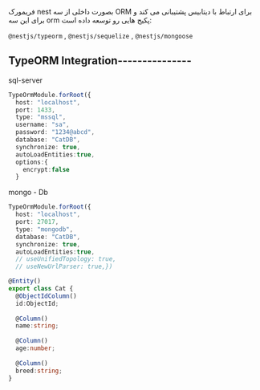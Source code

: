 فریمورک nest بصورت داخلی از سه ORM برای ارتباط با دیتابیس پشتیبانی می کند و برای این سه orm پکیج هایی رو توسعه داده است:

`@nestjs/typeorm` , `@nestjs/sequelize` , `@nestjs/mongoose`

## TypeORM Integration---------------

sql-server

```ts
TypeOrmModule.forRoot({  
  host: "localhost",  
  port: 1433,  
  type: "mssql",  
  username: "sa",  
  password: "1234@abcd",  
  database: "CatDB",  
  synchronize: true,  
  autoLoadEntities:true,  
  options:{  
    encrypt:false  
  }
```

mongo - Db

```ts
TypeOrmModule.forRoot({  
  host: "localhost",  
  port: 27017,  
  type: "mongodb",  
  database: "CatDB",  
  synchronize: true,  
  autoLoadEntities:true,  
  // useUnifiedTopology: true,  
  // useNewUrlParser: true,})
```

```ts
@Entity()  
export class Cat {  
  @ObjectIdColumn()  
  id:ObjectId;  
  
  @Column()  
  name:string;  
  
  @Column()  
  age:number;  
  
  @Column()  
  breed:string;  
}
```

